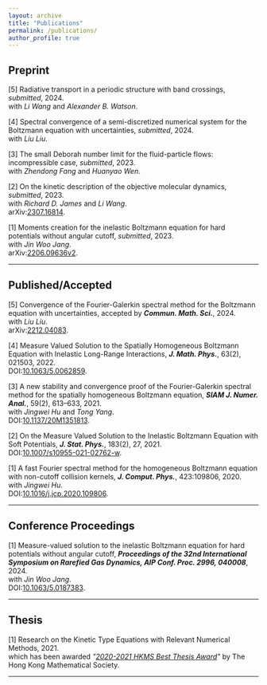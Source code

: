 ```yaml
---
layout: archive
title: "Publications"
permalink: /publications/
author_profile: true
---
```




Preprint 
-----------

[5] Radiative transport in a periodic structure with band crossings, _submitted_, 2024.<br>
with _Li Wang_ and _Alexander B. Watson_.<be>

[4] Spectral convergence of a semi-discretized numerical system for the Boltzmann equation with uncertainties, _submitted_, 2024.<br>
with _Liu Liu_.<br>

[3] The small Deborah number limit for the fluid-particle flows: incompressible case, _submitted_, 2023.<br>
with _Zhendong Fang_ and _Huanyao Wen_.<br>


[2] On the kinetic description of the objective molecular dynamics, _submitted_, 2023.<br>
with _Richard D. James_ and _Li Wang_.<br>
     arXiv:[2307.16814](https://arxiv.org/abs/2307.16814). 


[1] Moments creation for the inelastic Boltzmann equation for hard potentials without angular cutoff, _submitted_, 2023.<br>
     with _Jin Woo Jang_.<br>
     arXiv:[2206.09636v2](https://arxiv.org/abs/2206.09636v2). 

-----------  

Published/Accepted
-----

[5] Convergence of the Fourier-Galerkin spectral method for the Boltzmann equation with uncertainties, accepted by _**Commun. Math. Sci.**_, 2024.<br>
     with _Liu Liu_.<br>
     arXiv:[2212.04083](https://arxiv.org/abs/2212.04083). 

[4] Measure Valued Solution to the Spatially Homogeneous Boltzmann Equation with Inelastic Long-Range Interactions, _**J. Math. Phys.**_, 63(2), 021503, 2022.<br>
    DOI:[10.1063/5.0062859](https://doi.org/10.1063/5.0062859).

[3] A new stability and convergence proof of the Fourier-Galerkin spectral method for the spatially homogeneous Boltzmann equation, _**SIAM J. Numer. Anal.**_, 59(2), 613–633, 2021.<br>
    with _Jingwei Hu_ and _Tong Yang_.<br>
    DOI:[10.1137/20M1351813](https://doi.org/10.1137/20M1351813).
    
[2] On the Measure Valued Solution to the Inelastic Boltzmann Equation with Soft Potentials, _**J. Stat. Phys.**_, 183(2), 27, 2021. <br>
    DOI:[10.1007/s10955-021-02762-w](https://doi.org/10.1007/s10955-021-02762-w).

[1] A fast Fourier spectral method for the homogeneous Boltzmann equation with non-cutoff collision kernels, _**J. Comput. Phys.**_, 423:109806, 2020. <br>
    with _Jingwei Hu_.<br>
    DOI:[10.1016/j.jcp.2020.109806](https://doi.org/10.1016/j.jcp.2020.109806). 
    
 ---------

Conference Proceedings
------

[1] Measure-valued solution to the inelastic Boltzmann equation for hard potentials without angular cutoff, _**Proceedings of the 32nd International Symposium on Rarefied Gas Dynamics, AIP Conf. Proc. 2996, 040008**_, 2024. <br>
    with _Jin Woo Jang_.<br>
    DOI:[10.1063/5.0187383](https://doi.org/10.1063/5.0187383).

 ---------

 

Thesis
-------
[1] Research on the Kinetic Type Equations with Relevant Numerical Methods, 2021.<br>
    which has been awarded _"[2020-2021 HKMS Best Thesis Award](/files/Best_Thesis_Award_KQ.pdf)"_ by The Hong Kong Mathematical Society.
    
-------
